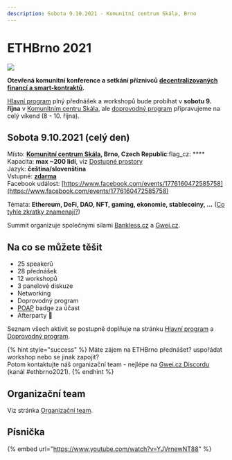 ```yaml
---
description: Sobota 9.10.2021 - Komunitní centrum Skála, Brno
---
```


# ETHBrno 2021

![](../../.gitbook/assets/welcome-screen-eth-brno.jpeg)

**Otevřená komunitní konference a setkání příznivců** [**decentralizovaných financí a smart-kontraktů**](https://komunita.gwei.cz/klicove-pojmy)**.**

[Hlavní program](program/) plný přednášek a workshopů bude probíhat v **sobotu 9. října** v [Komunitním centru Skála](misto-konani/#komunitni-centrum-skala), ale [doprovodný program](doprovodny-program/) připravujeme na celý víkend (8 - 10. října).

## Sobota 9.10.2021 (celý den)

Místo: [**Komunitní centrum Skála**](misto-konani/)**, Brno, Czech Republic**:flag\_cz: **** \
Kapacita: **max \~200 lidí**, viz [Dostupné prostory](misto-konani/)\
Jazyk: **čeština/slovenština**\
Vstupné: [**zdarma**](prakticke-informace/#vstupenky)\
Facebook událost: [https://www.facebook.com/events/1776160472585758](https://www.facebook.com/events/1776160472585758)

Témata: **Ethereum, DeFi, DAO, NFT, gaming, ekonomie, stablecoiny,  ...** ([Co tyhle zkratky znamenají?](https://komunita.gwei.cz/klicove-pojmy))

Summit organizuje společnými silami [Bankless.cz](https://bankless.cz/) a [Gwei.cz](http://gwei.cz/).

## Na co se můžete těšit

* 25 speakerů
* 28 přednášek
* 12 workshopů
* 3 panelové diskuze
* Networking
* Doprovodný program
* [POAP](https://poap.xyz/) badge za účast
* Afterparty :tada:&#x20;

Seznam všech aktivit se postupně doplňuje na stránku [Hlavní program](program/) a [Doprovodný program](doprovodny-program/).

{% hint style="success" %}
Máte zájem na ETHBrno přednášet? uspořádat workshop nebo se jinak zapojit?\
Potom kontaktujte náš organizační team - nejlépe na [Gwei.cz Discordu](https://chat.gwei.cz) (kanál #ethbrno2021).
{% endhint %}

## Organizační team

Viz stránka [Organizační team](organizacni-team/).

## Písnička

{% embed url="https://www.youtube.com/watch?v=YJVrnewNT88" %}



